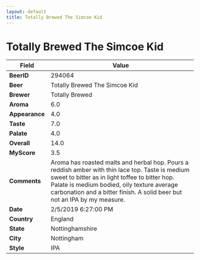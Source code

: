 ```yaml
---
layout: default
title: Totally Brewed The Simcoe Kid
---
```


# Totally Brewed The Simcoe Kid

| Field         | Value     |
|---------------|-----------|
| **BeerID** | 294064 |
| **Beer** | Totally Brewed The Simcoe Kid |
| **Brewer** | Totally Brewed |
| **Aroma** | 6.0 |
| **Appearance** | 4.0 |
| **Taste** | 7.0 |
| **Palate** | 4.0 |
| **Overall** | 14.0 |
| **MyScore** | 3.5 |
| **Comments** | Aroma has roasted malts and herbal hop. Pours a reddish amber with thin lace top. Taste is medium sweet to bitter as in light toffee to bitter hop. Palate is medium bodied, oily texture average carbonation and a bitter finish. A solid beer but not an IPA by my measure.  |
| **Date** | 2/5/2019 6:27:00 PM |
| **Country** | England |
| **State** | Nottinghamshire |
| **City** | Nottingham |
| **Style** | IPA |
